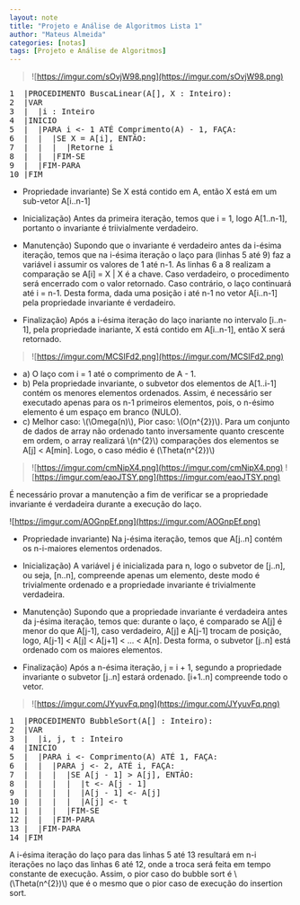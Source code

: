 ```yaml
---
layout: note
title: "Projeto e Análise de Algoritmos Lista 1"
author: "Mateus Almeida"
categories: [notas]
tags: [Projeto e Análise de Algoritmos]
---
```


>![https://imgur.com/sOvjW98.png](https://imgur.com/sOvjW98.png)

<pre class="responsive-latex">
1  |PROCEDIMENTO BuscaLinear(A[], X : Inteiro):
2  |VAR
3  |  |i : Inteiro
4  |INICIO
5  |  |PARA i <- 1 ATÉ Comprimento(A) - 1, FAÇA:
6  |  |  |SE X = A[i], ENTÃO:
7  |  |  |  |Retorne i
8  |  |  |FIM-SE
9  |  |FIM-PARA
10 |FIM
</pre>

- Propriedade invariante) Se X está contido em A, então X está em um sub-vetor A[i..n-1]

- Inicialização) Antes da primeira iteração, temos que i = 1, logo A[1..n-1], portanto o invariante é triivialmente verdadeiro.

- Manutenção) Supondo que o invariante é verdadeiro antes da i-ésima iteração, temos que na i-ésima iteração o laço para (linhas 5 até 9) faz a variável i assumir os valores de 1 até n-1. As linhas 6 a 8 realizam a comparação se A[i] = X \| X é a chave. Caso verdadeiro, o procedimento será encerrado com o valor retornado. Caso contrário, o laço continuará até i = n-1. Desta forma, dada uma posição i até n-1 no vetor A[i..n-1] pela propriedade invariante é verdadeiro.

- Finalização) Após a i-ésima iteração do laço inariante no intervalo [i..n-1], pela propriedade inariante, X está contido em A[i..n-1], então X será retornado.

>![https://imgur.com/MCSIFd2.png](https://imgur.com/MCSIFd2.png)

- a) O laço com i = 1 até o comprimento de A - 1.
- b) Pela propriedade invariante, o subvetor dos elementos de A[1..i-1] contém os menores elementos ordenados. Assim, é necessário ser executado apenas para os n-1 primeiros elementos, pois, o n-ésimo elemento é um espaço em branco (NULO).
- c) Melhor caso: \\(\Omega(n)\\), Pior caso: \\(O(n^{2})\\). Para um conjunto de dados de array não ordenado tanto inversamente quanto crescente em ordem, o array realizará \\(n^{2}\\) comparações dos elementos se A[j] < A[min]. Logo, o caso médio é  \(\Theta(n^{2})\\)


>![https://imgur.com/cmNipX4.png](https://imgur.com/cmNipX4.png)
>![https://imgur.com/eaoJTSY.png](https://imgur.com/eaoJTSY.png)

É necessário provar a manutenção a fim de verificar se a propriedade invariante é verdadeira durante a execução do laço.

![https://imgur.com/AOGnpEf.png](https://imgur.com/AOGnpEf.png)

- Propriedade invariante) Na j-ésima iteração, temos que A[j..n] contém os n-i-maiores elementos ordenados.

- Inicialização) A variável j é inicializada para n, logo o subvetor de [j..n], ou seja, [n..n], compreende apenas um elemento, deste modo é trivialmente ordenado e a propriedade invariante é trivialmente verdadeira.

- Manutenção) Supondo que a propriedade invariante é verdadeira antes da j-ésima iteração, temos que: durante o laço, é comparado se A[j] é menor do que A[j-1], caso verdadeiro, A[j] e A[j-1] trocam de posição, logo, A[j-1] < A[j] < A[j+1] < ... < A[n]. Desta forma, o subvetor [j..n] está ordenado com os maiores elementos. 

- Finalização) Após a n-ésima iteração, j = i + 1,  segundo a propriedade invariante o subvetor [j..n] estará ordenado. [i+1..n] compreende todo o vetor. 

>![https://imgur.com/JYyuvFq.png](https://imgur.com/JYyuvFq.png)

<pre class="responsive-latex">
1  |PROCEDIMENTO BubbleSort(A[] : Inteiro):
2  |VAR
3  |  |i, j, t : Inteiro
4  |INICIO
5  |  |PARA i <- Comprimento(A) ATÉ 1, FAÇA:
6  |  |  |PARA j <- 2, ATÉ i, FAÇA:
7  |  |  |  |SE A[j - 1] > A[j], ENTÃO:
8  |  |  |  |  |t <- A[j - 1]
9  |  |  |  |  |A[j - 1] <- A[j]
10 |  |  |  |  |A[j] <- t
11 |  |  |  |FIM-SE
12 |  |  |FIM-PARA
13 |  |FIM-PARA
14 |FIM
</pre>

A i-ésima iteração do laço para das linhas 5 até 13 resultará em n-i iterações no laço das linhas 6 até 12, onde a troca será feita em tempo constante de execução. Assim, o pior caso do bubble sort é \\(\Theta(n^{2})\\) que é o mesmo que o pior caso de execução do insertion sort.